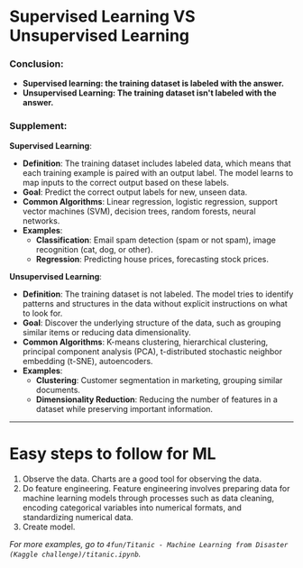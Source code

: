 # Supervised Learning VS Unsupervised Learning
### Conclusion:
- **Supervised learning: the training dataset is labeled with the answer.**
- **Unsupervised Learning: The training dataset isn't labeled with the answer.**

### Supplement:
**Supervised Learning**:
- **Definition**: The training dataset includes labeled data, which means that each training example is paired with an output label. The model learns to map inputs to the correct output based on these labels.
- **Goal**: Predict the correct output labels for new, unseen data.
- **Common Algorithms**: Linear regression, logistic regression, support vector machines (SVM), decision trees, random forests, neural networks.
- **Examples**:
    - **Classification**: Email spam detection (spam or not spam), image recognition (cat, dog, or other).
    - **Regression**: Predicting house prices, forecasting stock prices.

**Unsupervised Learning**:
- **Definition**: The training dataset is not labeled. The model tries to identify patterns and structures in the data without explicit instructions on what to look for.
- **Goal**: Discover the underlying structure of the data, such as grouping similar items or reducing data dimensionality.
- **Common Algorithms**: K-means clustering, hierarchical clustering, principal component analysis (PCA), t-distributed stochastic neighbor embedding (t-SNE), autoencoders.
- **Examples**:
    - **Clustering**: Customer segmentation in marketing, grouping similar documents.
    - **Dimensionality Reduction**: Reducing the number of features in a dataset while preserving important information.



----
# Easy steps to follow for ML
1. Observe the data. Charts are a good tool for observing the data.
2. Do feature engineering. Feature engineering involves preparing data for machine learning models through processes such as data cleaning, encoding categorical variables into numerical formats, and standardizing numerical data.
3. Create model.

*For more examples, go to `4fun/Titanic - Machine Learning from Disaster (Kaggle challenge)/titanic.ipynb`.*